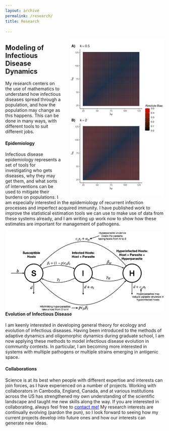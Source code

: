 ```yaml
---
layout: archive
permalink: /research/
title: Research

---
```

<img src="/images/bias.png" alt="An example of my work" style="float:right;padding-left:25px;width:300px;height:auto;">

## Modeling of Infectious Disease Dynamics
My research centers on the use of mathematics to understand how infectious diseases spread through a population, and how the population may change as this happens. This can be done in many ways, with different tools to suit different jobs.

#### Epidemiology

Infectious disease epidemiology represents a set of tools for investigating who gets diseases, why they may get them, and what sorts of interventions can be used to mitigate their burdens on populations. I am especially interested in the epidemiology of recurrent infection processes and imperfect acquired immunity. I have published work to improve the statistical estimation tools we can use to make use of data from these systems already, and I am writing up work now to show how these estimates are important for management of pathogens.

<img src="/images/hyperparasite.png" alt="Another example of my work" style="float:left;padding-right:20px;width:550px;height:auto;">

#### Evolution of Infectious Disease
I am keenly interested in developing general theory for ecology and evolution of infectious diseases. Having been introduced to the methods of adaptive dynamics and oligomorphic dynamics during graduate school, I am now applying these methods to model infectious disease evolution in community contexts. In particular, I am becoming more interested in systems with multiple pathogens or multiple strains emerging in antigenic space.



#### Collaborations
Science is at its best when people with different expertise and interests can join forces, as I have experienced on a number of projects. Working with collaborators in Cambodia, England, Canada, and at various institutions across the US has strengthened my own understanding of the scientific landscape and taught me new skills along the way. If you are interested in collaborating, always feel free to <a href="../contact/" style="color:blue;">contact me!</a> My research interests are continually evolving (pardon the pun), so I look forward to seeing how my current projects develop into future ones and how our interests can generate new ideas.
